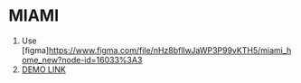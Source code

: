 # MIAMI
1. Use [figma]<https://www.figma.com/file/nHz8bflIwJaWP3P99vKTH5/miami_home_new?node-id=16033%3A3>
1. [DEMO LINK](https://<your_account>.github.io/<repo_name>/)
